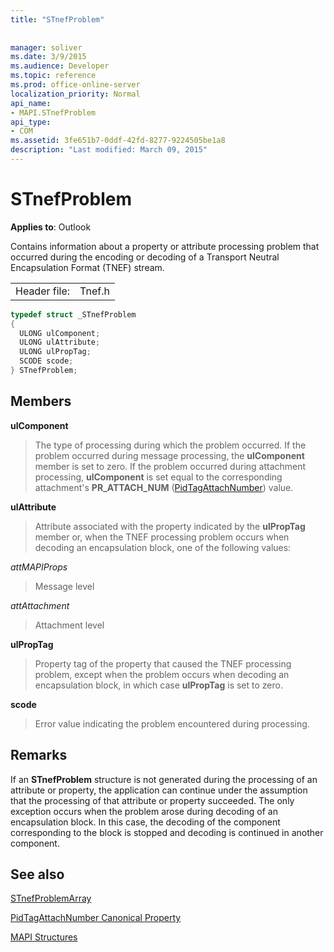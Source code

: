 ```yaml
---
title: "STnefProblem"
 
 
manager: soliver
ms.date: 3/9/2015
ms.audience: Developer
ms.topic: reference
ms.prod: office-online-server
localization_priority: Normal
api_name:
- MAPI.STnefProblem
api_type:
- COM
ms.assetid: 3fe651b7-0ddf-42fd-8277-9224505be1a8
description: "Last modified: March 09, 2015"
---
```


# STnefProblem

  
  
**Applies to**: Outlook 
  
Contains information about a property or attribute processing problem that occurred during the encoding or decoding of a Transport Neutral Encapsulation Format (TNEF) stream.
  
|||
|:-----|:-----|
|Header file:  <br/> |Tnef.h  <br/> |
   
```cpp
typedef struct _STnefProblem
{
  ULONG ulComponent;
  ULONG ulAttribute;
  ULONG ulPropTag;
  SCODE scode;
} STnefProblem;

```

## Members

 **ulComponent**
  
> The type of processing during which the problem occurred. If the problem occurred during message processing, the **ulComponent** member is set to zero. If the problem occurred during attachment processing, **ulComponent** is set equal to the corresponding attachment's **PR_ATTACH_NUM** ([PidTagAttachNumber](pidtagattachnumber-canonical-property.md)) value.
    
 **ulAttribute**
  
> Attribute associated with the property indicated by the **ulPropTag** member or, when the TNEF processing problem occurs when decoding an encapsulation block, one of the following values: 
    
 _attMAPIProps_
  
> Message level
    
 _attAttachment_
  
> Attachment level
    
 **ulPropTag**
  
> Property tag of the property that caused the TNEF processing problem, except when the problem occurs when decoding an encapsulation block, in which case **ulPropTag** is set to zero. 
    
 **scode**
  
> Error value indicating the problem encountered during processing.
    
## Remarks

If an **STnefProblem** structure is not generated during the processing of an attribute or property, the application can continue under the assumption that the processing of that attribute or property succeeded. The only exception occurs when the problem arose during decoding of an encapsulation block. In this case, the decoding of the component corresponding to the block is stopped and decoding is continued in another component. 
  
## See also



[STnefProblemArray](stnefproblemarray.md)
  
[PidTagAttachNumber Canonical Property](pidtagattachnumber-canonical-property.md)


[MAPI Structures](mapi-structures.md)

